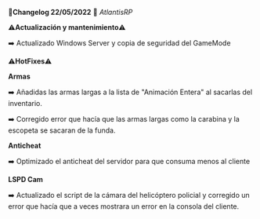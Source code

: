 🔴**Changelog 22/05/2022** 🔴 *AtlantisRP*


⚠️**Actualización y mantenimiento**⚠️

➡️ Actualizado Windows Server y copia de seguridad del GameMode

⚠️**HotFixes**⚠️


**Armas**

➡️ Añadidas las armas largas a la lista de "Animación Entera" al sacarlas del inventario.

➡️ Corregido error que hacía que las armas largas como la carabina y la escopeta se sacaran de la funda.


**Anticheat**

➡️ Optimizado el anticheat del servidor para que consuma menos al cliente


**LSPD Cam**

➡️ Actualizado el script de la cámara del helicóptero policial y corregido un error que hacía que a veces mostrara un error en la consola del cliente.

